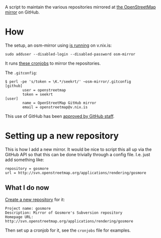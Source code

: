 A script to maintain the various repositories mirrored at [the
OpenStreetMap mirror](http://github.com/openstreetmap) on GitHub.

# How

The setup, an osm-mirror using
[is running](http://github.com/avar/linode-etc/commit/47128b2f1ce7b3cc77aacb8485f6d459082973a5)
on v.nix.is:

    sudo adduser --disabled-login --disabled-password osm-mirror

It runs
[these cronjobs](http://github.com/avar/linode-etc/blob/master/cron.d/openstreetmap-github-mirror)
to mirror the repositories.

The `.gitconfig`:
    
    $ perl -pe 's/token = \K.*/seekrt/' ~osm-mirror/.gitconfig
    [github]
            user = openstreetmap
            token = seekrt
    [user]
            name = OpenStreetMap GitHub mirror
            email = openstreetmap@v.nix.is

This use of GitHub has been
[approved by GitHub staff](http://support.github.com/discussions/site/1475-request-for-approval-for-more-exceptions-to-tos-rule-7).

# Setting up a new repository

This is how I add a new mirror. It would be nice to script this all up
via the GitHub API so that this can be done trivially through a config
file. I.e. just add something like:

    repository = gosmore
    url = http://svn.openstreetmap.org/applications/rendering/gosmore

## What I do now

[Create a new repository](http://github.com/repositories/new) for it:

    Project name: gosmore
    Description: Mirror of Gosmore's Subversion repository
    Homepage URL: http://svn.openstreetmap.org/applications/rendering/gosmore

Then set up a cronjob for it, see the `cronjobs` file for examples.
